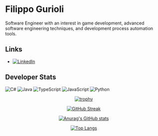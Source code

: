 # Filippo Gurioli

Software Engineer with an interest in game development, advanced software engineering techniques, and development process automation tools.

## Links

- [![LinkedIn](https://img.shields.io/badge/LinkedIn-Profile-blue?style=flat&logo=linkedin)](https://www.linkedin.com/in/filippo-gurioli-23a926277/)

## Developer Stats

![C#](https://img.shields.io/badge/C%23-Fluent-red)
![Java](https://img.shields.io/badge/Java-Intermediate-yellow)
![TypeScript](https://img.shields.io/badge/TypeScript-Intermediate-yellow)
![JavaScript](https://img.shields.io/badge/JavaScript-Intermediate-yellow)
![Python](https://img.shields.io/badge/Python-Beginner-greem)

<div align="center">
  
  [![trophy](https://github-profile-trophy.vercel.app/?username=FilippoGurioli&theme=dracula&row=1&rank=SECRET,SSS,SS,S,AAA,AA,A)](https://github.com/ryo-ma/github-profile-trophy)

  [![GitHub Streak](https://github-readme-streak-stats.herokuapp.com/?user=FilippoGurioli&theme=dark&date_format=[Y.]n.j)](https://git.io/streak-stats)

  [![Anurag's GitHub stats](https://github-readme-stats.vercel.app/api?username=FilippoGurioli&theme=dracula&bg_color=45,0F2027,203A43,2C5364)](https://github.com/anuraghazra/github-readme-stats)

  [![Top Langs](https://github-readme-stats.vercel.app/api/top-langs/?username=FilippoGurioli&hide=html,css,xslt,makefile&langs_count=30&theme=dracula&bg_color=135,0F2027,203A43,2C5364&layout=compact)](https://github.com/anuraghazra/github-readme-stats)


</div>
